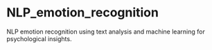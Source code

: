 # NLP_emotion_recognition
 NLP emotion recognition using text analysis and machine learning for psychological insights.
